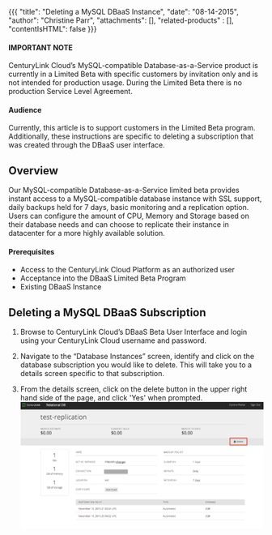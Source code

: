 {{{
  "title": "Deleting a MySQL DBaaS Instance",
  "date": "08-14-2015",
  "author": "Christine Parr",
  "attachments": [],
  "related-products" : [],
  "contentIsHTML": false
}}}

#### IMPORTANT NOTE

CenturyLink Cloud’s MySQL-compatible Database-as-a-Service product is currently in a Limited Beta with specific customers by invitation only and is not intended for production usage.
During the Limited Beta there is no production Service Level Agreement.

#### Audience

Currently, this article is to support customers in the Limited Beta program.  Additionally, these instructions are specific to deleting a subscription that was created through the DBaaS user interface.

## Overview

Our MySQL-compatible Database-as-a-Service limited beta provides instant access to a MySQL-compatible database instance with SSL support, daily backups held for 7 days, basic monitoring and a replication option.  Users can configure the amount of CPU, Memory and Storage based on their database needs and can choose to replicate their instance in datacenter for a more highly available solution.

#### Prerequisites

- Access to the CenturyLink Cloud Platform as an authorized user
- Acceptance into the DBaaS Limited Beta Program
- Existing DBaaS Instance

## Deleting a MySQL DBaaS Subscription

1.  Browse to CenturyLink Cloud’s DBaaS Beta User Interface and login using your CenturyLink Cloud username and password.

2.	Navigate to the “Database Instances” screen, identify and click on the database subscription you would like to delete. This will take you to a details screen specific to that subscription.

3.  From the details screen, click on the delete button in the upper right hand side of the page, and click 'Yes' when prompted.  ![DeleteDB](../images/dbaas-delete-beta-cyclops.png)
